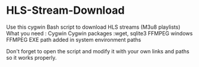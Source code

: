 # HLS-Stream-Download
Use this cygwin Bash script to download HLS streams (M3u8 playlists)
What you need :
Cygwin
Cygwin packages :wget, sqlite3
FFMPEG windows
FFMPEG EXE path added in system environment paths

Don't forget to open the script and modify it with your own links and paths so it works properly.
